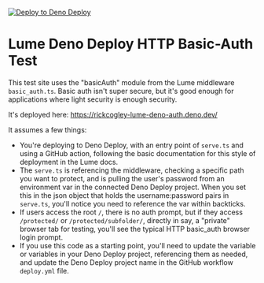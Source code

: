 [![Deploy to Deno Deploy](https://github.com/rickcogley/lume-deno-deploy-auth-test/actions/workflows/deploy.yml/badge.svg)](https://github.com/rickcogley/lume-deno-deploy-auth-test/actions/workflows/deploy.yml)


# Lume Deno Deploy HTTP Basic-Auth Test

This test site uses the "basicAuth" module from the Lume middleware `basic_auth.ts`. Basic auth isn't super secure, but it's good enough for applications where light security is enough security. 

It's deployed here: https://rickcogley-lume-deno-auth.deno.dev/

It assumes a few things: 

* You're deploying to Deno Deploy, with an entry point of `serve.ts` and using a GitHub action, following the basic documentation for this style of deployment in the Lume docs. 
* The `serve.ts` is referencing the middleware, checking a specific path you want to protect, and is pulling the user's password from an environment var in the connected Deno Deploy project. When you set this in the json object that holds the username:password pairs in `serve.ts`, you'll notice you need to reference the var within backticks. 
* If users access the root `/`, there is no auth prompt, but if they access `/protected/` or `/protected/subfolder/`, directly in say, a "private" browser tab for testing, you'll see the typical HTTP basic_auth browser login prompt.  
* If you use this code as a starting point, you'll need to update the variable or variables in your Deno Deploy project, referencing them as needed, and update the Deno Deploy project name in the GitHub workflow `deploy.yml` file.
